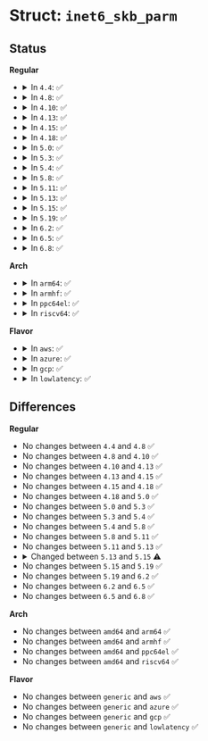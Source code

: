# Struct: <code>inet6_skb_parm</code>

## Status
<b>Regular</b>
<ul>
<li>
<details>
<summary>In <code>4.4</code>: ✅</summary>

```c
struct inet6_skb_parm {
    int iif;
    __be16 ra;
    __u16 dst0;
    __u16 srcrt;
    __u16 dst1;
    __u16 lastopt;
    __u16 nhoff;
    __u16 flags;
    __u16 dsthao;
    __u16 frag_max_size;
};
```
</details>
</li>
<li>
<details>
<summary>In <code>4.8</code>: ✅</summary>

```c
struct inet6_skb_parm {
    int iif;
    __be16 ra;
    __u16 dst0;
    __u16 srcrt;
    __u16 dst1;
    __u16 lastopt;
    __u16 nhoff;
    __u16 flags;
    __u16 dsthao;
    __u16 frag_max_size;
};
```
</details>
</li>
<li>
<details>
<summary>In <code>4.10</code>: ✅</summary>

```c
struct inet6_skb_parm {
    int iif;
    __be16 ra;
    __u16 dst0;
    __u16 srcrt;
    __u16 dst1;
    __u16 lastopt;
    __u16 nhoff;
    __u16 flags;
    __u16 dsthao;
    __u16 frag_max_size;
};
```
</details>
</li>
<li>
<details>
<summary>In <code>4.13</code>: ✅</summary>

```c
struct inet6_skb_parm {
    int iif;
    __be16 ra;
    __u16 dst0;
    __u16 srcrt;
    __u16 dst1;
    __u16 lastopt;
    __u16 nhoff;
    __u16 flags;
    __u16 dsthao;
    __u16 frag_max_size;
};
```
</details>
</li>
<li>
<details>
<summary>In <code>4.15</code>: ✅</summary>

```c
struct inet6_skb_parm {
    int iif;
    __be16 ra;
    __u16 dst0;
    __u16 srcrt;
    __u16 dst1;
    __u16 lastopt;
    __u16 nhoff;
    __u16 flags;
    __u16 dsthao;
    __u16 frag_max_size;
};
```
</details>
</li>
<li>
<details>
<summary>In <code>4.18</code>: ✅</summary>

```c
struct inet6_skb_parm {
    int iif;
    __be16 ra;
    __u16 dst0;
    __u16 srcrt;
    __u16 dst1;
    __u16 lastopt;
    __u16 nhoff;
    __u16 flags;
    __u16 dsthao;
    __u16 frag_max_size;
};
```
</details>
</li>
<li>
<details>
<summary>In <code>5.0</code>: ✅</summary>

```c
struct inet6_skb_parm {
    int iif;
    __be16 ra;
    __u16 dst0;
    __u16 srcrt;
    __u16 dst1;
    __u16 lastopt;
    __u16 nhoff;
    __u16 flags;
    __u16 dsthao;
    __u16 frag_max_size;
};
```
</details>
</li>
<li>
<details>
<summary>In <code>5.3</code>: ✅</summary>

```c
struct inet6_skb_parm {
    int iif;
    __be16 ra;
    __u16 dst0;
    __u16 srcrt;
    __u16 dst1;
    __u16 lastopt;
    __u16 nhoff;
    __u16 flags;
    __u16 dsthao;
    __u16 frag_max_size;
};
```
</details>
</li>
<li>
<details>
<summary>In <code>5.4</code>: ✅</summary>

```c
struct inet6_skb_parm {
    int iif;
    __be16 ra;
    __u16 dst0;
    __u16 srcrt;
    __u16 dst1;
    __u16 lastopt;
    __u16 nhoff;
    __u16 flags;
    __u16 dsthao;
    __u16 frag_max_size;
};
```
</details>
</li>
<li>
<details>
<summary>In <code>5.8</code>: ✅</summary>

```c
struct inet6_skb_parm {
    int iif;
    __be16 ra;
    __u16 dst0;
    __u16 srcrt;
    __u16 dst1;
    __u16 lastopt;
    __u16 nhoff;
    __u16 flags;
    __u16 dsthao;
    __u16 frag_max_size;
};
```
</details>
</li>
<li>
<details>
<summary>In <code>5.11</code>: ✅</summary>

```c
struct inet6_skb_parm {
    int iif;
    __be16 ra;
    __u16 dst0;
    __u16 srcrt;
    __u16 dst1;
    __u16 lastopt;
    __u16 nhoff;
    __u16 flags;
    __u16 dsthao;
    __u16 frag_max_size;
};
```
</details>
</li>
<li>
<details>
<summary>In <code>5.13</code>: ✅</summary>

```c
struct inet6_skb_parm {
    int iif;
    __be16 ra;
    __u16 dst0;
    __u16 srcrt;
    __u16 dst1;
    __u16 lastopt;
    __u16 nhoff;
    __u16 flags;
    __u16 dsthao;
    __u16 frag_max_size;
};
```
</details>
</li>
<li>
<details>
<summary>In <code>5.15</code>: ✅</summary>

```c
struct inet6_skb_parm {
    int iif;
    __be16 ra;
    __u16 dst0;
    __u16 srcrt;
    __u16 dst1;
    __u16 lastopt;
    __u16 nhoff;
    __u16 flags;
    __u16 dsthao;
    __u16 frag_max_size;
    __u16 srhoff;
};
```
</details>
</li>
<li>
<details>
<summary>In <code>5.19</code>: ✅</summary>

```c
struct inet6_skb_parm {
    int iif;
    __be16 ra;
    __u16 dst0;
    __u16 srcrt;
    __u16 dst1;
    __u16 lastopt;
    __u16 nhoff;
    __u16 flags;
    __u16 dsthao;
    __u16 frag_max_size;
    __u16 srhoff;
};
```
</details>
</li>
<li>
<details>
<summary>In <code>6.2</code>: ✅</summary>

```c
struct inet6_skb_parm {
    int iif;
    __be16 ra;
    __u16 dst0;
    __u16 srcrt;
    __u16 dst1;
    __u16 lastopt;
    __u16 nhoff;
    __u16 flags;
    __u16 dsthao;
    __u16 frag_max_size;
    __u16 srhoff;
};
```
</details>
</li>
<li>
<details>
<summary>In <code>6.5</code>: ✅</summary>

```c
struct inet6_skb_parm {
    int iif;
    __be16 ra;
    __u16 dst0;
    __u16 srcrt;
    __u16 dst1;
    __u16 lastopt;
    __u16 nhoff;
    __u16 flags;
    __u16 dsthao;
    __u16 frag_max_size;
    __u16 srhoff;
};
```
</details>
</li>
<li>
<details>
<summary>In <code>6.8</code>: ✅</summary>

```c
struct inet6_skb_parm {
    int iif;
    __be16 ra;
    __u16 dst0;
    __u16 srcrt;
    __u16 dst1;
    __u16 lastopt;
    __u16 nhoff;
    __u16 flags;
    __u16 dsthao;
    __u16 frag_max_size;
    __u16 srhoff;
};
```
</details>
</li>
</ul>
<b>Arch</b>
<ul>
<li>
<details>
<summary>In <code>arm64</code>: ✅</summary>

```c
struct inet6_skb_parm {
    int iif;
    __be16 ra;
    __u16 dst0;
    __u16 srcrt;
    __u16 dst1;
    __u16 lastopt;
    __u16 nhoff;
    __u16 flags;
    __u16 dsthao;
    __u16 frag_max_size;
};
```
</details>
</li>
<li>
<details>
<summary>In <code>armhf</code>: ✅</summary>

```c
struct inet6_skb_parm {
    int iif;
    __be16 ra;
    __u16 dst0;
    __u16 srcrt;
    __u16 dst1;
    __u16 lastopt;
    __u16 nhoff;
    __u16 flags;
    __u16 dsthao;
    __u16 frag_max_size;
};
```
</details>
</li>
<li>
<details>
<summary>In <code>ppc64el</code>: ✅</summary>

```c
struct inet6_skb_parm {
    int iif;
    __be16 ra;
    __u16 dst0;
    __u16 srcrt;
    __u16 dst1;
    __u16 lastopt;
    __u16 nhoff;
    __u16 flags;
    __u16 dsthao;
    __u16 frag_max_size;
};
```
</details>
</li>
<li>
<details>
<summary>In <code>riscv64</code>: ✅</summary>

```c
struct inet6_skb_parm {
    int iif;
    __be16 ra;
    __u16 dst0;
    __u16 srcrt;
    __u16 dst1;
    __u16 lastopt;
    __u16 nhoff;
    __u16 flags;
    __u16 dsthao;
    __u16 frag_max_size;
};
```
</details>
</li>
</ul>
<b>Flavor</b>
<ul>
<li>
<details>
<summary>In <code>aws</code>: ✅</summary>

```c
struct inet6_skb_parm {
    int iif;
    __be16 ra;
    __u16 dst0;
    __u16 srcrt;
    __u16 dst1;
    __u16 lastopt;
    __u16 nhoff;
    __u16 flags;
    __u16 dsthao;
    __u16 frag_max_size;
};
```
</details>
</li>
<li>
<details>
<summary>In <code>azure</code>: ✅</summary>

```c
struct inet6_skb_parm {
    int iif;
    __be16 ra;
    __u16 dst0;
    __u16 srcrt;
    __u16 dst1;
    __u16 lastopt;
    __u16 nhoff;
    __u16 flags;
    __u16 dsthao;
    __u16 frag_max_size;
};
```
</details>
</li>
<li>
<details>
<summary>In <code>gcp</code>: ✅</summary>

```c
struct inet6_skb_parm {
    int iif;
    __be16 ra;
    __u16 dst0;
    __u16 srcrt;
    __u16 dst1;
    __u16 lastopt;
    __u16 nhoff;
    __u16 flags;
    __u16 dsthao;
    __u16 frag_max_size;
};
```
</details>
</li>
<li>
<details>
<summary>In <code>lowlatency</code>: ✅</summary>

```c
struct inet6_skb_parm {
    int iif;
    __be16 ra;
    __u16 dst0;
    __u16 srcrt;
    __u16 dst1;
    __u16 lastopt;
    __u16 nhoff;
    __u16 flags;
    __u16 dsthao;
    __u16 frag_max_size;
};
```
</details>
</li>
</ul>

## Differences
<b>Regular</b>
<ul>
<li>
No changes between <code>4.4</code> and <code>4.8</code> ✅
</li>
<li>
No changes between <code>4.8</code> and <code>4.10</code> ✅
</li>
<li>
No changes between <code>4.10</code> and <code>4.13</code> ✅
</li>
<li>
No changes between <code>4.13</code> and <code>4.15</code> ✅
</li>
<li>
No changes between <code>4.15</code> and <code>4.18</code> ✅
</li>
<li>
No changes between <code>4.18</code> and <code>5.0</code> ✅
</li>
<li>
No changes between <code>5.0</code> and <code>5.3</code> ✅
</li>
<li>
No changes between <code>5.3</code> and <code>5.4</code> ✅
</li>
<li>
No changes between <code>5.4</code> and <code>5.8</code> ✅
</li>
<li>
No changes between <code>5.8</code> and <code>5.11</code> ✅
</li>
<li>
No changes between <code>5.11</code> and <code>5.13</code> ✅
</li>
<li>
<details>
<summary>Changed between <code>5.13</code> and <code>5.15</code> ⚠️</summary>
<ul>
<li>
<b>Field added. </b>
<code>__u16 srhoff</code>
</li>
</ul>
</details>
</li>
<li>
No changes between <code>5.15</code> and <code>5.19</code> ✅
</li>
<li>
No changes between <code>5.19</code> and <code>6.2</code> ✅
</li>
<li>
No changes between <code>6.2</code> and <code>6.5</code> ✅
</li>
<li>
No changes between <code>6.5</code> and <code>6.8</code> ✅
</li>
</ul>
<b>Arch</b>
<ul>
<li>
No changes between <code>amd64</code> and <code>arm64</code> ✅
</li>
<li>
No changes between <code>amd64</code> and <code>armhf</code> ✅
</li>
<li>
No changes between <code>amd64</code> and <code>ppc64el</code> ✅
</li>
<li>
No changes between <code>amd64</code> and <code>riscv64</code> ✅
</li>
</ul>
<b>Flavor</b>
<ul>
<li>
No changes between <code>generic</code> and <code>aws</code> ✅
</li>
<li>
No changes between <code>generic</code> and <code>azure</code> ✅
</li>
<li>
No changes between <code>generic</code> and <code>gcp</code> ✅
</li>
<li>
No changes between <code>generic</code> and <code>lowlatency</code> ✅
</li>
</ul>
